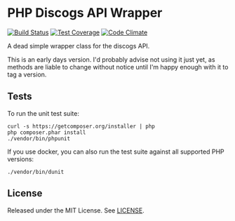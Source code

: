 # PHP Discogs API Wrapper

[![Build Status](https://travis-ci.org/chrismou/php-discogs-wrapper.svg?branch=master)](https://travis-ci.org/chrismou/php-discogs-wrapper)
[![Test Coverage](https://codeclimate.com/github/chrismou/php-discogs-wrapper/badges/coverage.svg)](https://codeclimate.com/github/chrismou/php-discogs-wrapper/coverage)
[![Code Climate](https://codeclimate.com/github/chrismou/php-discogs-wrapper/badges/gpa.svg)](https://codeclimate.com/github/chrismou/php-discogs-wrapper)

A dead simple wrapper class for the discogs API.

This is an early days version. I'd probably advise not using it just yet, as methods are liable to change without notice
until I'm happy enough with it to tag a version.


## Tests

To run the unit test suite:

```
curl -s https://getcomposer.org/installer | php
php composer.phar install
./vendor/bin/phpunit
```

If you use docker, you can also run the test suite against all supported PHP versions:
```
./vendor/bin/dunit
```

## License

Released under the MIT License. See [LICENSE](LICENSE.md).
